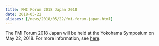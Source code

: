 ```yaml
---
title: FMI Forum 2018 Japan 2018
date: 2018-05-22
aliases: [/news/2018/05/22/fmi-forum-japan.html]
---
```


The FMI Forum 2018 Japan will be held at the Yokohama Symposium on May 22, 2018. For more information, see [here](https://www.modelon.com/modelon-hosts-first-of-its-kind-fmi-forum-in-japan/).
